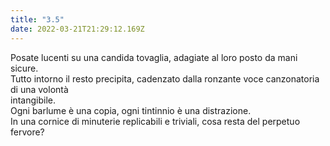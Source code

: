 ```yaml
---
title: "3.5"
date: 2022-03-21T21:29:12.169Z
---
```

Posate lucenti su una candida tovaglia, adagiate al loro posto da mani sicure.\
Tutto intorno il resto precipita, cadenzato dalla ronzante voce canzonatoria di una volontà\
intangibile.\
Ogni barlume è una copia, ogni tintinnio è una distrazione.\
In una cornice di minuterie replicabili e triviali, cosa resta del perpetuo fervore?